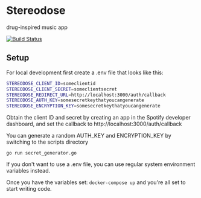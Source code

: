 # Stereodose

drug-inspired music app

[![Build Status](https://travis-ci.org/briansimoni/stereodose.svg?branch=gorm)](https://travis-ci.org/briansimoni/stereodose)

## Setup

For local development first create a .env file that looks like this:

```bash
STEREODOSE_CLIENT_ID=someclientid
STEREODOSE_CLIENT_SECRET=someclientsecret
STEREODOSE_REDIRECT_URL=http://localhost:3000/auth/callback
STEREODOSE_AUTH_KEY=somesecretkeythatyoucangenerate
STEREODOSE_ENCRYPTION_KEY=somesecretkeythatyoucangenerate
```

Obtain the client ID and secret by creating an app in the Spotify developer dashboard, and set the callback to http://localhost:3000/auth/callback

You can generate a random AUTH_KEY and ENCRYPTION_KEY by switching to the scripts directory

`go run secret_generator.go`

If you don't want to use a .env file, you can use regular system environment variables instead.

Once you have the variables set:
`docker-compose up`
and you're all set to start writing code.
